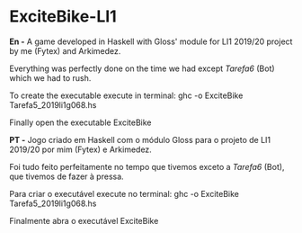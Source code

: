 # ExciteBike-LI1


**En -** A game developed in Haskell with Gloss' module for LI1 2019/20 project by me (Fytex) and Arkimedez.

Everything was perfectly done on the time we had except *Tarefa6* (Bot) which we had to rush.

To create the executable execute in terminal: ghc -o ExciteBike Tarefa5_2019li1g068.hs

Finally open the executable ExciteBike




**PT -** Jogo criado em Haskell com o módulo Gloss para o projeto de LI1 2019/20 por mim (Fytex) e Arkimedez.

Foi tudo feito perfeitamente no tempo que tivemos exceto a *Tarefa6* (Bot), que tivemos de fazer à pressa.

Para criar o executável execute no terminal: ghc -o ExciteBike Tarefa5_2019li1g068.hs

Finalmente abra o executável ExciteBike
